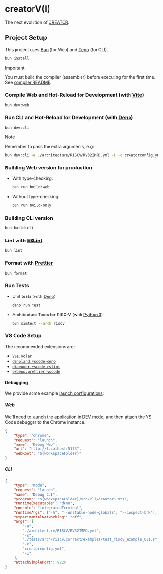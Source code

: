 # creatorV(I)

The next evolution of [CREATOR](https://github.com/creatorsim/creator/).


## Project Setup

This project uses [Bun](https://bun.sh) (for Web) and [Deno](https://deno.com/) (for CLI).

```sh
bun install
```

> [!IMPORTANT]
> You must build the compiler (assembler) before executing for the first time.  
> See [compiler README](src/core/compiler/README.md).


### Compile Web and Hot-Reload for Development (with [Vite](https://vite.dev/))
```sh
bun dev:web
```

### Run CLI and Hot-Reload for Development (with [Deno](https://deno.com/))
```sh
bun dev:cli
```

> [!NOTE]
> Remember to pass the extra arguments, e.g:
> ```sh
> bun dev:cli -a ./architecture/RISCV/RV32IMFD.yml -I -c creatorconfig.yml
> ```

### Building Web version for production
- With type-checking:
  ```sh
  bun run build:web
  ```
- Without type-checking:
  ```sh
  bun run build-only
  ```

### Building CLI version
```sh
bun build:cli
```

### Lint with [ESLint](https://eslint.org/)

```sh
bun lint
```

### Format with [Prettier](https://prettier.io/)

```sh
bun format
```

### Run Tests
- Unit tests (with [Deno](https://deno.com/))
  ```sh
  deno run test
  ```
- Architecture Tests for RISC-V (with [Python 3](https://www.python.org/))
  ```sh
  bun simtest --arch riscv
  ```


### VS Code Setup
The recommended extensions are:
- [`Vue.volar`](https://marketplace.visualstudio.com/items?itemName=Vue.volar)
- [`denoland.vscode-deno`](https://marketplace.visualstudio.com/items?itemName=denoland.vscode-deno)
- [`dbaeumer.vscode-eslint`](https://marketplace.visualstudio.com/items?itemName=dbaeumer.vscode-eslint)
- [`esbenp.prettier-vscode`](https://marketplace.visualstudio.com/items?itemName=esbenp.prettier-vscode)

#### Debugging
We provide some example [launch configurations](https://code.visualstudio.com/docs/debugtest/debugging-configuration#_launch-configurations):

##### Web
We'll need to [launch the application in DEV mode](#compile-and-hot-reload-for-development), and then attach the VS Code debugger to the Chrome instance.
```json
{
    "type": "chrome",
    "request": "launch",
    "name": "Debug Web",
    "url": "http://localhost:5173",
    "webRoot": "${workspaceFolder}"
}
```

##### CLI
```json
{
    "type": "node",
    "request": "launch",
    "name": "Debug CLI",
    "program": "${workspaceFolder}/src/cli/creator6.mts",
    "runtimeExecutable": "deno",
    "console": "integratedTerminal",
    "runtimeArgs": ["-A", "--unstable-node-globals", "--inspect-brk"],
    "experimentalNetworking": "off",
    "args": [
        "-a",
        "./architecture/RISCV/RV32IMFD.yml",
        "-s",
        "./tests/arch/riscv/correct/examples/test_riscv_example_011.s",
        "-c",
        "creatorconfig.yml",
        "-I"
    ],
    "attachSimplePort": 9229
}
```
